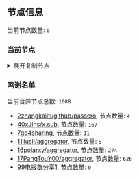 
## 节点信息
当前节点数量: `0`
### 当前节点
<details>
  <summary>展开复制节点</summary>

    

</details>

### 鸣谢名单
当前合并节点总数: `1088`
- [2zhangkaiitugithub/passcro](https://github.com/zhangkaiitugithub/passcro), 节点数量: `4`
- [40xJins/x.sub](https://github.com/0xJins/x.sub), 节点数量: `167`
- [7go4sharing](https://github.com/go4sharing), 节点数量: `11`
- [11liusil/aggregator](https://github.com/liusil/aggregator), 节点数量: `5`
- [16polarxy/aggregator](https://github.com/polarxy/aggregator), 节点数量: `274`
- [17PangTouY00/aggregator](https://github.com/PangTouY00/aggregator), 节点数量: `626`
- [99电报群分享1](https://github.com/cdddbc/getAirport), 节点数量: `0`


